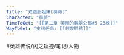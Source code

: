 ```yaml
---
Title: "双胞胎姐妹(薇薇)"
Character: "薇薇"
TimeToGet: "[[第二章 美丽的翡翠公都#5 23晚]]"
WayToGet: "支线任务: [[领取鲜花]]"
---
```


#英雄传说/闪之轨迹/笔记/人物